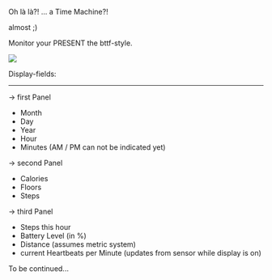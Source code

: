 Oh là là?! ... a Time Machine?!

almost ;)

Monitor your PRESENT the bttf-style.

<img src="./Version1.0.1.screenshot.png" />

Display-fields:
_________________
-> first Panel
- Month
- Day
- Year
- Hour
- Minutes (AM / PM can not be indicated yet)

-> second Panel
- Calories
- Floors
- Steps

-> third Panel
- Steps this hour
- Battery Level (in %)
- Distance (assumes metric system)
- current Heartbeats per Minute (updates from sensor while display is on)

To be continued...